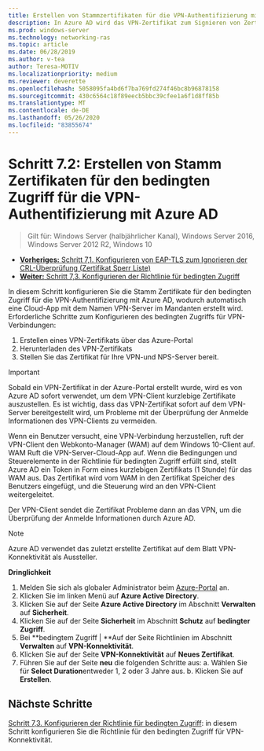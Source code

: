 ```yaml
---
title: Erstellen von Stammzertifikaten für die VPN-Authentifizierung mit Azure AD
description: In Azure AD wird das VPN-Zertifikat zum Signieren von Zertifikaten verwendet, die für Windows 10-Clients ausgestellt werden, wenn die Authentifizierung bei Azure AD für VPN-Verbindungen erfolgt. Das als primär gekennzeichnete Zertifikat ist der Aussteller, der von Azure AD verwendet wird.
ms.prod: windows-server
ms.technology: networking-ras
ms.topic: article
ms.date: 06/28/2019
ms.author: v-tea
author: Teresa-MOTIV
ms.localizationpriority: medium
ms.reviewer: deverette
ms.openlocfilehash: 5058095fa4bd6f7ba769fd274f46bc8b96878158
ms.sourcegitcommit: 430c6564c18f89eecb5bbc39cfee1a6f1d8ff85b
ms.translationtype: MT
ms.contentlocale: de-DE
ms.lasthandoff: 05/26/2020
ms.locfileid: "83855674"
---
```

# <a name="step-72-create-conditional-access-root-certificates-for-vpn-authentication-with-azure-ad"></a>Schritt 7.2: Erstellen von Stamm Zertifikaten für den bedingten Zugriff für die VPN-Authentifizierung mit Azure AD

>Gilt für: Windows Server (halbjährlicher Kanal), Windows Server 2016, Windows Server 2012 R2, Windows 10

- [**Vorheriges:** Schritt 7,1. Konfigurieren von EAP-TLS zum Ignorieren der CRL-Überprüfung (Zertifikat Sperr Liste)](vpn-config-eap-tls-to-ignore-crl-checking.md)
- [**Weiter:** Schritt 7,3. Konfigurieren der Richtlinie für bedingten Zugriff](vpn-config-conditional-access-policy.md)

In diesem Schritt konfigurieren Sie die Stamm Zertifikate für den bedingten Zugriff für die VPN-Authentifizierung mit Azure AD, wodurch automatisch eine Cloud-App mit dem Namen VPN-Server im Mandanten erstellt wird. Erforderliche Schritte zum Konfigurieren des bedingten Zugriffs für VPN-Verbindungen:

1. Erstellen eines VPN-Zertifikats über das Azure-Portal
2. Herunterladen des VPN-Zertifikats
3. Stellen Sie das Zertifikat für Ihre VPN-und NPS-Server bereit.

> [!IMPORTANT]
> Sobald ein VPN-Zertifikat in der Azure-Portal erstellt wurde, wird es von Azure AD sofort verwendet, um dem VPN-Client kurzlebige Zertifikate auszustellen. Es ist wichtig, dass das VPN-Zertifikat sofort auf dem VPN-Server bereitgestellt wird, um Probleme mit der Überprüfung der Anmelde Informationen des VPN-Clients zu vermeiden.

Wenn ein Benutzer versucht, eine VPN-Verbindung herzustellen, ruft der VPN-Client den Webkonto-Manager (WAM) auf dem Windows 10-Client auf. WAM Ruft die VPN-Server-Cloud-App auf. Wenn die Bedingungen und Steuerelemente in der Richtlinie für bedingten Zugriff erfüllt sind, stellt Azure AD ein Token in Form eines kurzlebigen Zertifikats (1 Stunde) für das WAM aus. Das Zertifikat wird vom WAM in den Zertifikat Speicher des Benutzers eingefügt, und die Steuerung wird an den VPN-Client weitergeleitet.  

Der VPN-Client sendet die Zertifikat Probleme dann an das VPN, um die Überprüfung der Anmelde Informationen durch Azure AD.  

> [!NOTE]
> Azure AD verwendet das zuletzt erstellte Zertifikat auf dem Blatt VPN-Konnektivität als Aussteller.

**Dringlichkeit**

1. Melden Sie sich als globaler Administrator beim [Azure-Portal](https://portal.azure.com) an.
2. Klicken Sie im linken Menü auf **Azure Active Directory**.
3. Klicken Sie auf der Seite **Azure Active Directory** im Abschnitt **Verwalten** auf **Sicherheit**.
4. Klicken Sie auf der Seite **Sicherheit** im Abschnitt **Schutz** auf **bedingter Zugriff**.
5. Bei **bedingtem Zugriff | **Auf der Seite Richtlinien im Abschnitt **Verwalten** auf **VPN-Konnektivität**.
5. Klicken Sie auf der Seite **VPN-Konnektivität** auf **Neues Zertifikat**.
6. Führen Sie auf der Seite **neu** die folgenden Schritte aus: a. Wählen Sie für **Select Duration**entweder 1, 2 oder 3 Jahre aus.
   b. Klicken Sie auf **Erstellen**.

## <a name="next-steps"></a>Nächste Schritte

[Schritt 7,3. Konfigurieren der Richtlinie für bedingten Zugriff](vpn-config-conditional-access-policy.md): in diesem Schritt konfigurieren Sie die Richtlinie für den bedingten Zugriff für VPN-Konnektivität.
